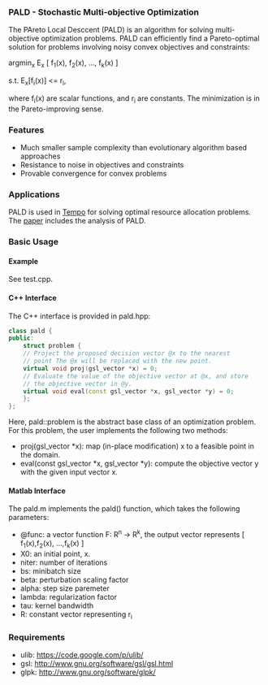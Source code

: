 ### PALD - Stochastic Multi-objective Optimization

The PAreto Local Desccent (PALD) is an algorithm for solving
multi-objective optimization problems. PALD can efficiently find a
Pareto-optimal solution for problems involving noisy convex objectives
and constraints:

argmin<sub>x</sub> E<sub>x</sub> [ f<sub>1</sub>(x),
f<sub>2</sub>(x), ..., f<sub>k</sub>(x) ]

s.t. E<sub>x</sub>[f<sub>i</sub>(x)] <= r<sub>i</sub>,

where f<sub>i</sub>(x) are scalar functions, and r<sub>i</sub> are constants.
The minimization is in the Pareto-improving sense.

### Features
* Much smaller sample complexity than evolutionary algorithm based
approaches
* Resistance to noise in objectives and constraints
* Provable convergence for convex problems

### Applications
PALD is used in [Tempo](https://github.com/ZilongTan/DistributedSys/tree/master/Tempo) for solving optimal resource allocation problems. The [paper](http://arxiv.org/pdf/1512.00757.pdf) includes the analysis of PALD.

### Basic Usage
#### Example
See test.cpp.

#### C++ Interface
The C++ interface is provided in pald.hpp:
``` c++
class pald {
public:
    struct problem {
	// Project the proposed decision vector @x to the nearest
	// point The @x will be replaced with the new point.
	virtual void proj(gsl_vector *x) = 0;
	// Evaluate the value of the objective vector at @x, and store
	// the objective vector in @y.
	virtual void eval(const gsl_vector *x, gsl_vector *y) = 0;
    };
};

```
Here, pald::problem is the abstract base class of an optimization
problem. For this problem, the user implements the following two
methods:
* proj(gsl_vector *x): map (in-place modification) x to a feasible
point in the domain.
* eval(const gsl_vector *x, gsl_vector *y): compute the objective
vector y with the given input vector x.

#### Matlab Interface
The pald.m implements the pald() function, which takes the following parameters:
* @func: a vector function F: R<sup>n</sup> -> R<sup>k</sup>, the output vector represents [ f<sub>1</sub>(x),f<sub>2</sub>(x), ...,f<sub>k</sub>(x) ]
* X0: an initial point, x.
* niter: number of iterations
* bs: minibatch size
* beta: perturbation scaling factor
* alpha: step size paremeter
* lambda: regularization factor
* tau: kernel bandwidth
* R: constant vector representing r<sub>i</sub>

### Requirements
* ulib: https://code.google.com/p/ulib/
* gsl: http://www.gnu.org/software/gsl/gsl.html
* glpk: http://www.gnu.org/software/glpk/
